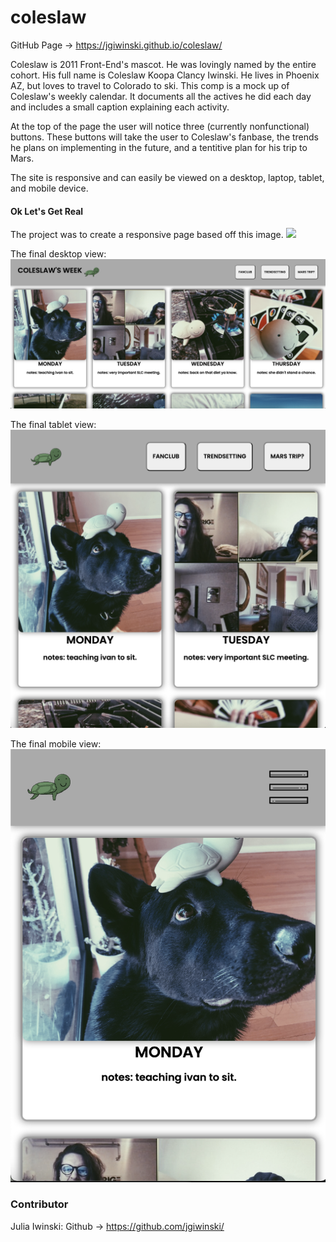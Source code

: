 # coleslaw

GitHub Page -> https://jgiwinski.github.io/coleslaw/

Coleslaw is 2011 Front-End's mascot. He was lovingly named by the entire cohort. His full name is Coleslaw Koopa Clancy Iwinski. He lives in Phoenix AZ, but loves to travel to Colorado to ski. This comp is a mock up of Coleslaw's weekly calendar. It documents all the actives he did each day and includes a small caption explaining each activity. 

At the top of the page the user will notice three (currently nonfunctional) buttons. These buttons will take the user to Coleslaw's fanbase, the trends he plans on implementing in the future, and a tentitive plan for his trip to Mars. 

The site is responsive and can easily be viewed on a desktop, laptop, tablet, and mobile device. 

#### Ok Let's Get Real
The project was to create a responsive page based off this image. 
<img src="https://frontend.turing.io/assets/images/static-comp-challenge-2.jpg" height="700px">

The final desktop view: 
![desktop](https://github.com/jgiwinski/coleslaw/blob/main/src/desktop.png?raw=true)

The final tablet view: 
![tablet](https://github.com/jgiwinski/coleslaw/blob/main/src/tablet.png?raw=true)

The final mobile view: 
![mobile](https://github.com/jgiwinski/coleslaw/blob/main/src/mobile.png?raw=true)

### Contributor 

Julia Iwinski: Github -> https://github.com/jgiwinski/
